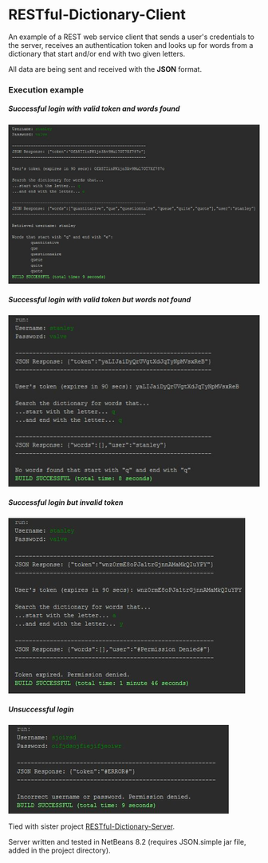 # RESTful-Dictionary-Client
An example of a REST web service client that sends a user's credentials to the server, receives an authentication token and looks up for words from a dictionary that start and/or end with two given letters.

All data are being sent and received with the **JSON** format.

### Execution example
##### _Successful login with valid token and words found_
![](examples/example_1.png)

##### _Successful login with valid token but words not found_
![](examples/example_2.png)

##### _Successful login but invalid token_
![](examples/example_3.png)

##### _Unsuccessful login_
![](examples/example_4.png)

Tied with sister project [RESTful-Dictionary-Server](https://github.com/Coursal/RESTful-Dictionary-Server).

Server written and tested in NetBeans 8.2 (requires JSON.simple jar file, added in the project directory).
